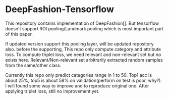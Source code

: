 # DeepFashion-Tensorflow

This repository contains implementation of DeepFashion[]. But tensorflow doesn't support ROI pooling/Landmark pooling which is most important part of this paper.

If updated version support this pooling layer, will be updated repository also.
before the supporting, This repo only compute category and attribute loss.
To compute triplet loss, we need relevant and non-relevant set but no exists here. Relevant/Non-relevant set arbitrarily extracted random samples from the same/other class.

Currently this repo only predict categories range in 1 to 50. Top1 acc is about 25%, top5 is about 58% on validation(perform on test is poor, why?). I will found some way to improve and to reproduce original one.
After applying triplet loss, still no improvement yet.

